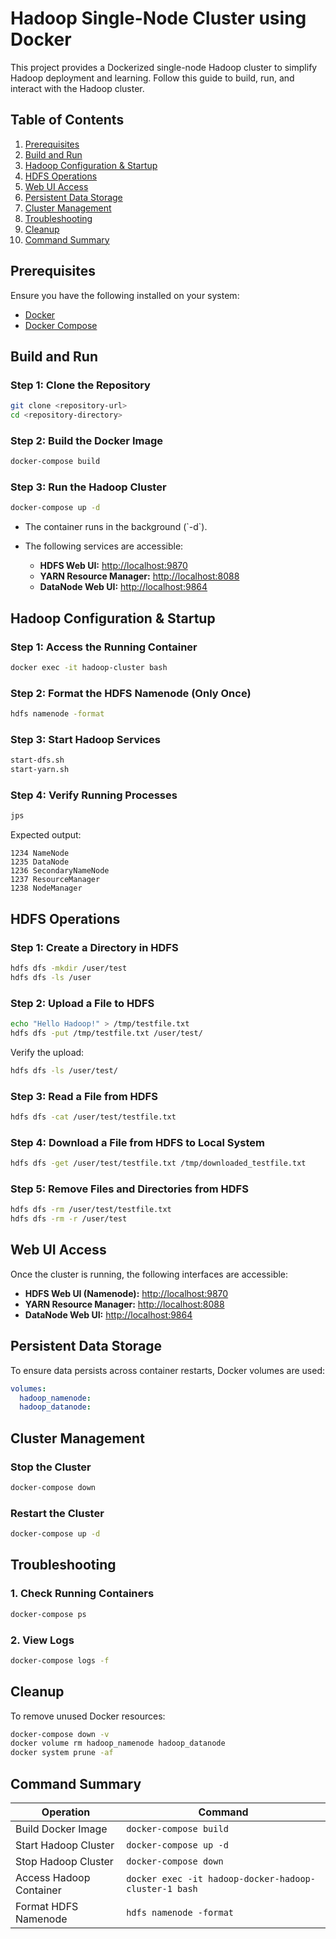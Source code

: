 # Hadoop Single-Node Cluster using Docker

This project provides a Dockerized single-node Hadoop cluster to simplify Hadoop deployment and learning. Follow this guide to build, run, and interact with the Hadoop cluster.

## Table of Contents

1. [Prerequisites](#prerequisites)
2. [Build and Run](#build-and-run)
3. [Hadoop Configuration & Startup](#hadoop-configuration--startup)
4. [HDFS Operations](#hdfs-operations)
5. [Web UI Access](#web-ui-access)
6. [Persistent Data Storage](#persistent-data-storage)
7. [Cluster Management](#cluster-management)
8. [Troubleshooting](#troubleshooting)
9. [Cleanup](#cleanup)
10. [Command Summary](#command-summary)

## Prerequisites

Ensure you have the following installed on your system:

- [Docker](https://docs.docker.com/get-docker/)
- [Docker Compose](https://docs.docker.com/compose/install/)

## Build and Run

### Step 1: Clone the Repository

```bash
git clone <repository-url>
cd <repository-directory>
```

### Step 2: Build the Docker Image

```bash
docker-compose build
```

### Step 3: Run the Hadoop Cluster

```bash
docker-compose up -d
```

- The container runs in the background (\`-d\`).
- The following services are accessible:

  - **HDFS Web UI:** [http://localhost:9870](http://localhost:9870)
  - **YARN Resource Manager:** [http://localhost:8088](http://localhost:8088)
  - **DataNode Web UI:** [http://localhost:9864](http://localhost:9864)

## Hadoop Configuration & Startup

### Step 1: Access the Running Container

```bash
docker exec -it hadoop-cluster bash
```

### Step 2: Format the HDFS Namenode (Only Once)

```bash
hdfs namenode -format
```

### Step 3: Start Hadoop Services

```bash
start-dfs.sh
start-yarn.sh
```

### Step 4: Verify Running Processes

```bash
jps
```

Expected output:

```
1234 NameNode
1235 DataNode
1236 SecondaryNameNode
1237 ResourceManager
1238 NodeManager
```

## HDFS Operations

### Step 1: Create a Directory in HDFS

```bash
hdfs dfs -mkdir /user/test
hdfs dfs -ls /user
```

### Step 2: Upload a File to HDFS

```bash
echo "Hello Hadoop!" > /tmp/testfile.txt
hdfs dfs -put /tmp/testfile.txt /user/test/
```

Verify the upload:

```bash
hdfs dfs -ls /user/test/
```

### Step 3: Read a File from HDFS

```bash
hdfs dfs -cat /user/test/testfile.txt
```

### Step 4: Download a File from HDFS to Local System

```bash
hdfs dfs -get /user/test/testfile.txt /tmp/downloaded_testfile.txt
```

### Step 5: Remove Files and Directories from HDFS

```bash
hdfs dfs -rm /user/test/testfile.txt
hdfs dfs -rm -r /user/test
```

## Web UI Access

Once the cluster is running, the following interfaces are accessible:

- **HDFS Web UI (Namenode):** [http://localhost:9870](http://localhost:9870)
- **YARN Resource Manager:** [http://localhost:8088](http://localhost:8088)
- **DataNode Web UI:** [http://localhost:9864](http://localhost:9864)

## Persistent Data Storage

To ensure data persists across container restarts, Docker volumes are used:

```yaml
volumes:
  hadoop_namenode:
  hadoop_datanode:
```

## Cluster Management

### Stop the Cluster

```bash
docker-compose down
```

### Restart the Cluster

```bash
docker-compose up -d
```

## Troubleshooting

### 1. Check Running Containers

```bash
docker-compose ps
```

### 2. View Logs

```bash
docker-compose logs -f
```

## Cleanup

To remove unused Docker resources:

```bash
docker-compose down -v
docker volume rm hadoop_namenode hadoop_datanode
docker system prune -af
```

## Command Summary

| Operation                | Command                                   |
|--------------------------|-------------------------------------------|
| Build Docker Image       | `docker-compose build`                    |
| Start Hadoop Cluster     | `docker-compose up -d`                     |
| Stop Hadoop Cluster      | `docker-compose down`                      |
| Access Hadoop Container  | `docker exec -it hadoop-docker-hadoop-cluster-1 bash`      |
| Format HDFS Namenode     | `hdfs namenode -format`                     |
